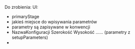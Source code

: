 Do zrobienia:
UI:
- primaryStage 
- jakieś miejsce do wpisywania parametrów
- parametry są zapisywane w konwencji 
- NazwaKonfiguracji Szerokość Wysokość ...... (parametry z setupParameters)
- 